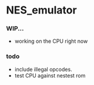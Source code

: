 # NES_emulator
### WIP...

- working on the CPU right now

### todo
- include illegal opcodes.
- test CPU against nestest rom
